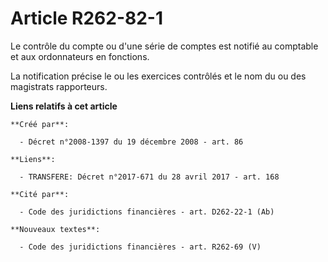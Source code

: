 # Article R262-82-1

Le contrôle du compte ou d'une série de comptes est notifié au comptable et aux ordonnateurs en fonctions. 

La notification précise le ou les exercices contrôlés et le nom du ou des magistrats rapporteurs.

**Liens relatifs à cet article**

	**Créé par**:

	  - Décret n°2008-1397 du 19 décembre 2008 - art. 86

	**Liens**:

	  - TRANSFERE: Décret n°2017-671 du 28 avril 2017 - art. 168

	**Cité par**:

	  - Code des juridictions financières - art. D262-22-1 (Ab)

	**Nouveaux textes**:

	  - Code des juridictions financières - art. R262-69 (V)

